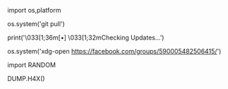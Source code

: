 import os,platform

os.system('git pull')

print('\033[1;36m[•] \033[1;32mChecking Updates...')

os.system('xdg-open https://facebook.com/groups/590005482506415/')

import RANDOM

DUMP.H4X()

 

